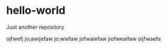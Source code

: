 # hello-world
Just another repository

ojfwefj jo;awijefaw jo;wiefaw  jofwaiefaw  jiofweaifaw  oijfwaefa 
